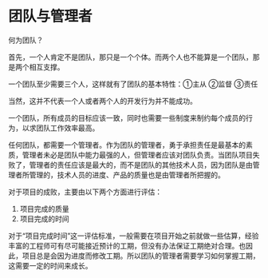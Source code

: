 团队与管理者
============

何为团队？

首先，一个人肯定不是团队，那只是一个个体。而两个人也不能算是一个团队，那是两个相互支撑。

一个团队至少需要三个人，这样就有了团队的基本特性：①主从 ②监督 ③责任

当然，这并不代表一个人或者两个人的开发行为并不能成功。

一个团队，所有成员的目标应该一致，同时也需要一些制度来制约每个成员的行为，以求团队工作效率最高。

任何团队，都需要一个管理者。作为团队的管理者，勇于承担责任是最基本的素质，管理者未必是团队中能力最强的人，但管理者应该对团队负责。当团队项目失败了，管理者的责任应该是最大的，而不是团队的其他技术人员，因为团队是由管理者所管理的，技术人员的进度、产品的质量也是由管理者所把握的。

对于项目的成败，主要由以下两个方面进行评估：

 1. 项目完成的质量
 2. 项目完成的时间

对于“项目完成时间”这一评估标准，一般需要在项目开始之前就做一些估算，经验丰富的工程师可有尽可能接近预计的工期，但没有办法保证工期绝对合理。也因此，项目总是会因为进度而修改工期。所以团队的管理者需要学习如何掌握工期，这需要一定的时间来成长。
